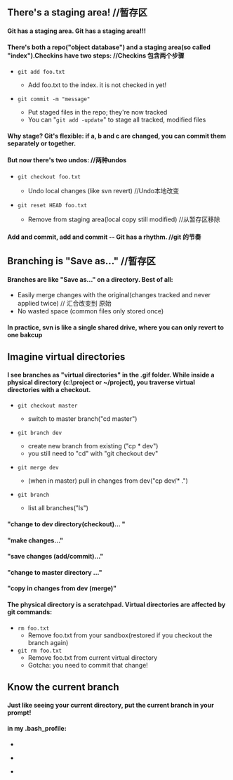 ## There's a staging area! //暂存区
#### Git has a staging area. **Git has a staging area!!!**
#### There's both a repo("object database") and a staging area(so called "index").Checkins have two steps: //Checkins 包含两个步骤
- `git add foo.txt`
  - Add foo.txt to the index. it is not checked in yet!

- `git commit -m "message"`
  - Put staged files in the repo; they're now tracked
  - You can "`git add -update`" to stage all tracked, modified files

#### **Why stage?** Git's flexible: if a, b and c are changed, you can commit them separately or together.

#### But now there's two undos: //两种undos
- `git checkout foo.txt`
  - Undo local changes (like svn revert) //Undo本地改变

- `git reset HEAD foo.txt`
  - Remove from staging area(local copy still modified) //从暂存区移除

#### Add and commit, add and commit -- Git has a rhythm. //git 的节奏

## Branching is "Save as..." //暂存区

#### Branches are like "Save as..." on a directory. Best of all:
- Easily merge changes with the original(changes tracked and never applied twice) // 汇合改变到 原始
- No wasted space (common files only stored once)

#### In practice, svn is like a single shared drive, where you can only revert to one bakcup

## Imagine virtual directories
#### I see branches as "virtual directories" in the .gif folder. While inside a physical directory (c:\project or ~/project), you traverse virtual directories with a checkout.

- `git checkout master`
  - switch to master branch("cd master")

- `git branch dev`
  - create new branch from existing ("cp * dev")
  - you still need to "cd" with "git checkout dev"

- `git merge dev`
  - (when in master) pull in changes from dev("cp dev/* .") 
- `git branch`
  - list all branches("ls")

#### "change to dev directory(checkout)... "
#### "make changes..."
#### "save changes (add/commit)..."
#### "change to master directory ..."
#### "copy in changes from dev (merge)"
#### The physical directory is a scratchpad. Virtual directories are affected by git commands:

- `rm foo.txt`
  - Remove foo.txt from your sandbox(restored if you checkout the branch again)
- `git rm foo.txt`
  - Remove foo.txt from current virtual directory 
  - Gotcha: you need to commit that change!

## Know the current branch
#### Just like seeing your current directory, put the current branch in your prompt!
#### in my .bash_profile:
- ```
- 
- ```
